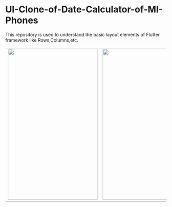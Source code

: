 # UI-Clone-of-Date-Calculator-of-MI-Phones
This repository is used to understand the basic layout elements of Flutter framework like Rows,Columns,etc.
<br>

<table>
  <tr>
    <td><img src="https://user-images.githubusercontent.com/60379362/89214776-0cf79280-d5e5-11ea-913b-f09a5c827a30.jpg" width=280 height=470 /></td>
    <td><img src="https://user-images.githubusercontent.com/60379362/89214923-51832e00-d5e5-11ea-8424-2c361ae2380b.jpg" width=280 height=470 /></td>
  </tr>
</table>
